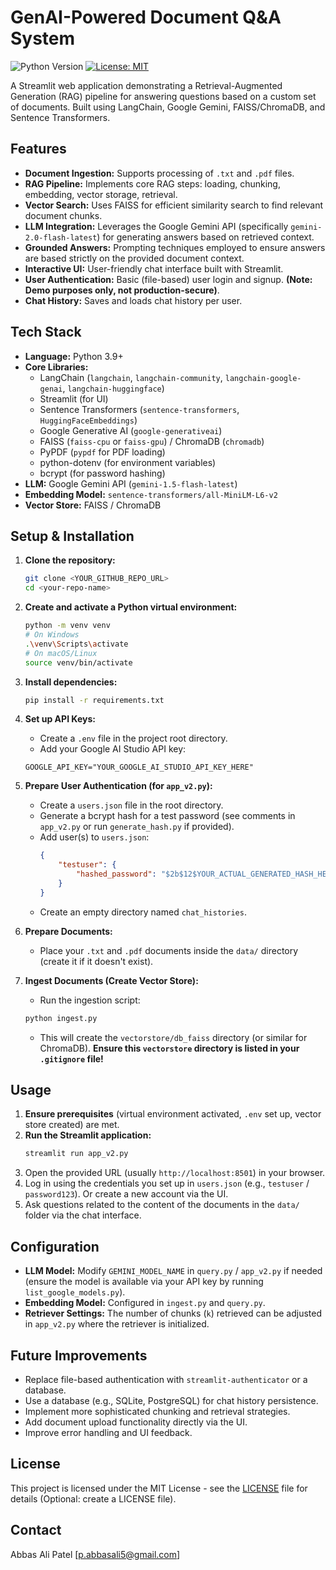 # GenAI-Powered Document Q&A System

![Python Version](https://img.shields.io/badge/python-3.9%2B-blue.svg) 
[![License: MIT](https://img.shields.io/badge/License-MIT-yellow.svg)](https://opensource.org/licenses/MIT) 

A Streamlit web application demonstrating a Retrieval-Augmented Generation (RAG) pipeline for answering questions based on a custom set of documents. Built using LangChain, Google Gemini, FAISS/ChromaDB, and Sentence Transformers.

## Features

*   **Document Ingestion:** Supports processing of `.txt` and `.pdf` files.
*   **RAG Pipeline:** Implements core RAG steps: loading, chunking, embedding, vector storage, retrieval.
*   **Vector Search:** Uses FAISS for efficient similarity search to find relevant document chunks.
*   **LLM Integration:** Leverages the Google Gemini API (specifically `gemini-2.0-flash-latest`) for generating answers based on retrieved context.
*   **Grounded Answers:** Prompting techniques employed to ensure answers are based strictly on the provided document context.
*   **Interactive UI:** User-friendly chat interface built with Streamlit.
*   **User Authentication:** Basic (file-based) user login and signup. **(Note: Demo purposes only, not production-secure)**.
*   **Chat History:** Saves and loads chat history per user.

## Tech Stack

*   **Language:** Python 3.9+
*   **Core Libraries:**
    *   LangChain (`langchain`, `langchain-community`, `langchain-google-genai`, `langchain-huggingface`)
    *   Streamlit (for UI)
    *   Sentence Transformers (`sentence-transformers`, `HuggingFaceEmbeddings`)
    *   Google Generative AI (`google-generativeai`)
    *   FAISS (`faiss-cpu` or `faiss-gpu`) / ChromaDB (`chromadb`)
    *   PyPDF (`pypdf` for PDF loading)
    *   python-dotenv (for environment variables)
    *   bcrypt (for password hashing)
*   **LLM:** Google Gemini API (`gemini-1.5-flash-latest`)
*   **Embedding Model:** `sentence-transformers/all-MiniLM-L6-v2`
*   **Vector Store:** FAISS / ChromaDB

## Setup & Installation

1.  **Clone the repository:**
    ```bash
    git clone <YOUR_GITHUB_REPO_URL>
    cd <your-repo-name>
    ```

2.  **Create and activate a Python virtual environment:**
    ```bash
    python -m venv venv
    # On Windows
    .\venv\Scripts\activate
    # On macOS/Linux
    source venv/bin/activate
    ```

3.  **Install dependencies:**
    ```bash
    pip install -r requirements.txt
    ```

4.  **Set up API Keys:**
    *   Create a `.env` file in the project root directory.
    *   Add your Google AI Studio API key:
      ```env
      GOOGLE_API_KEY="YOUR_GOOGLE_AI_STUDIO_API_KEY_HERE"
      ```

5.  **Prepare User Authentication (for `app_v2.py`):**
    *   Create a `users.json` file in the root directory.
    *   Generate a bcrypt hash for a test password (see comments in `app_v2.py` or run `generate_hash.py` if provided).
    *   Add user(s) to `users.json`:
        ```json
        {
            "testuser": {
                "hashed_password": "$2b$12$YOUR_ACTUAL_GENERATED_HASH_HERE"
            }
        }
        ```
    *   Create an empty directory named `chat_histories`.

6.  **Prepare Documents:**
    *   Place your `.txt` and `.pdf` documents inside the `data/` directory (create it if it doesn't exist).

7.  **Ingest Documents (Create Vector Store):**
    *   Run the ingestion script:
      ```bash
      python ingest.py
      ```
    *   This will create the `vectorstore/db_faiss` directory (or similar for ChromaDB). **Ensure this `vectorstore` directory is listed in your `.gitignore` file!**

## Usage

1.  **Ensure prerequisites** (virtual environment activated, `.env` set up, vector store created) are met.
2.  **Run the Streamlit application:**
    ```bash
    streamlit run app_v2.py
    ```
3.  Open the provided URL (usually `http://localhost:8501`) in your browser.
4.  Log in using the credentials you set up in `users.json` (e.g., `testuser` / `password123`). Or create a new account via the UI.
5.  Ask questions related to the content of the documents in the `data/` folder via the chat interface.

## Configuration

*   **LLM Model:** Modify `GEMINI_MODEL_NAME` in `query.py` / `app_v2.py` if needed (ensure the model is available via your API key by running `list_google_models.py`).
*   **Embedding Model:** Configured in `ingest.py` and `query.py`.
*   **Retriever Settings:** The number of chunks (`k`) retrieved can be adjusted in `app_v2.py` where the retriever is initialized.

## Future Improvements

*   Replace file-based authentication with `streamlit-authenticator` or a database.
*   Use a database (e.g., SQLite, PostgreSQL) for chat history persistence.
*   Implement more sophisticated chunking and retrieval strategies.
*   Add document upload functionality directly via the UI.
*   Improve error handling and UI feedback.

## License

This project is licensed under the MIT License - see the [LICENSE](LICENSE) file for details (Optional: create a LICENSE file).

## Contact

Abbas Ali Patel
[p.abbasali5@gmail.com]

